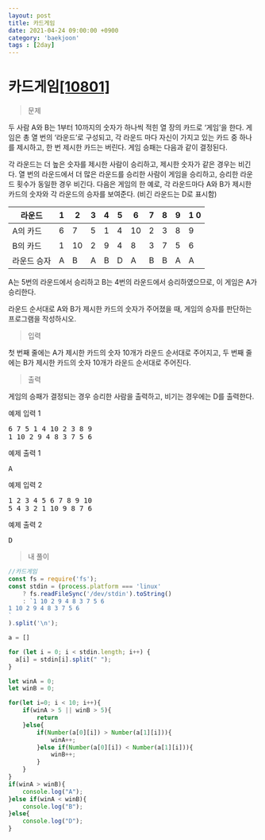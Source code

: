 ```yaml
---
layout: post
title: 카드게임
date: 2021-04-24 09:00:00 +0900
category: 'baekjoon'
tags : [2day]
---
```

# 카드게임[[10801]][카드게임]
>문제

두 사람 A와 B는 1부터 10까지의 숫자가 하나씩 적힌 열 장의 카드로 ‘게임’을 한다. 게임은 총 열 번의 ‘라운드’로 구성되고, 각 라운드 마다 자신이 가지고 있는 카드 중 하나를 제시하고, 한 번 제시한 카드는 버린다. 게임 승패는 다음과 같이 결정된다. 

각 라운드는 더 높은 숫자를 제시한 사람이 승리하고, 제시한 숫자가 같은 경우는 비긴다. 
열 번의 라운드에서 더 많은 라운드를 승리한 사람이 게임을 승리하고, 승리한 라운드 횟수가 동일한 경우 비긴다. 
다음은 게임의 한 예로, 각 라운드마다 A와 B가 제시한 카드의 숫자와 각 라운드의 승자를 보여준다. (비긴 라운드는 D로 표시함)

| 라운드 | 1 | 2 | 3 | 4 | 5 | 6 | 7 | 8 | 9 | 1 0|
| --- | --- | --- | --- | --- | --- | --- | --- | --- | --- | --- |
| A의 카드 | 6 | 7 | 5 | 1 | 4 | 10 | 2 | 3 | 8 | 9 |
| B의 카드 | 1 | 10 | 2 | 9 | 4 | 8 | 3 | 7 | 5 | 6 |
| 라운드 승자 | A | B | A | B | D | A | B | B | A | A |

A는 5번의 라운드에서 승리하고 B는 4번의 라운드에서 승리하였으므로, 이 게임은 A가 승리한다. 

라운드 순서대로 A와 B가 제시한 카드의 숫자가 주어졌을 때, 게임의 승자를 판단하는 프로그램을 작성하시오.
>입력

첫 번째 줄에는 A가 제시한 카드의 숫자 10개가 라운드 순서대로 주어지고, 두 번째 줄에는 B가 제시한 카드의 숫자 10개가 라운드 순서대로 주어진다.

>출력

게임의 승패가 결정되는 경우 승리한 사람을 출력하고, 비기는 경우에는 D를 출력한다. 

<div class="mt-20">
	<div class="row">
		<div class="col-md-6 pl-0">
			<section id="sampleinput1">
                <div class="headline">
                <p>예제 입력 1</p>
                </div>
			    <pre class="sampledata" id="sample-input-1">6 7 5 1 4 10 2 3 8 9<br>1 10 2 9 4 8 3 7 5 6</pre>
		    </section>
	    </div>
	    <div class="col-md-6 pl-0">
		    <section id="sampleoutput1">
                <div class="headline">
                <p>예제 출력 1</p>
                </div>
                <pre class="sampledata" id="sample-output-1">A</pre>
            </section>
	    </div>
	</div>
    <div class="row">
        <div class="col-md-6 pl-0">
			<section id="sampleinput1">
                <div class="headline">
                <p>예제 입력 2</p>
                </div>
			    <pre class="sampledata" id="sample-input-1">1 2 3 4 5 6 7 8 9 10<br>5 4 3 2 1 10 9 8 7 6</pre>
		    </section>
	    </div>
	    <div class="col-md-6 pl-0">
		    <section id="sampleoutput1">
                <div class="headline">
                <p>예제 출력 2</p>
                </div>
                <pre class="sampledata" id="sample-output-1">D</pre>
            </section>
	    </div>
    </div>
</div>

>내 풀이

```javascript
//카드게임
const fs = require('fs');
const stdin = (process.platform === 'linux'
    ? fs.readFileSync('/dev/stdin').toString()
    : `1 10 2 9 4 8 3 7 5 6
1 10 2 9 4 8 3 7 5 6
`
).split('\n');

a = []

for (let i = 0; i < stdin.length; i++) {
  a[i] = stdin[i].split(" ");
}

let winA = 0;
let winB = 0;

for(let i=0; i < 10; i++){
    if(winA > 5 || winB > 5){
        return
    }else{
        if(Number(a[0][i]) > Number(a[1][i])){
            winA++;
        }else if(Number(a[0][i]) < Number(a[1][i])){
            winB++;
        }
    }
}
if(winA > winB){
    console.log("A");
}else if(winA < winB){
    console.log("B");
}else{
    console.log("D");
}
```

[카드게임]:https://www.acmicpc.net/problem/10801